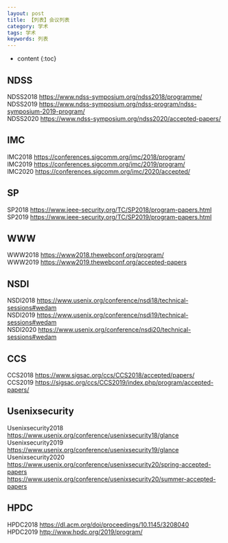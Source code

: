 ```yaml
---
layout: post
title: 【列表】会议列表
category: 学术
tags: 学术
keywords: 列表
---
```

* content
{:toc}

## NDSS
NDSS2018 <https://www.ndss-symposium.org/ndss2018/programme/>  
NDSS2019 <https://www.ndss-symposium.org/ndss-program/ndss-symposium-2019-program/>  
NDSS2020 <https://www.ndss-symposium.org/ndss2020/accepted-papers/>

## IMC
IMC2018 <https://conferences.sigcomm.org/imc/2018/program/>  
IMC2019 <https://conferences.sigcomm.org/imc/2019/program/>  
IMC2020 <https://conferences.sigcomm.org/imc/2020/accepted/>

## SP
SP2018 <https://www.ieee-security.org/TC/SP2018/program-papers.html>  
SP2019 <https://www.ieee-security.org/TC/SP2019/program-papers.html>

## WWW
WWW2018 <https://www2018.thewebconf.org/program/>  
WWW2019 <https://www2019.thewebconf.org/accepted-papers>  

## NSDI
NSDI2018 <https://www.usenix.org/conference/nsdi18/technical-sessions#wedam>  
NSDI2019 <https://www.usenix.org/conference/nsdi19/technical-sessions#wedam>  
NSDI2020 <https://www.usenix.org/conference/nsdi20/technical-sessions#wedam>

## CCS
CCS2018 <https://www.sigsac.org/ccs/CCS2018/accepted/papers/>  
CCS2019 <https://sigsac.org/ccs/CCS2019/index.php/program/accepted-papers/>

## Usenixsecurity
Usenixsecurity2018 <https://www.usenix.org/conference/usenixsecurity18/glance>  
Usenixsecurity2019 <https://www.usenix.org/conference/usenixsecurity19/glance>  
Usenixsecurity2020 <https://www.usenix.org/conference/usenixsecurity20/spring-accepted-papers>  
<https://www.usenix.org/conference/usenixsecurity20/summer-accepted-papers>

## HPDC
HPDC2018 <https://dl.acm.org/doi/proceedings/10.1145/3208040>  
HPDC2019 <http://www.hpdc.org/2019/program/>